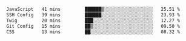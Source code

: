 <!--START_SECTION:waka-->

```txt
JavaScript   41 mins         ██████▒░░░░░░░░░░░░░░░░░░   25.51 %
SSH Config   39 mins         ██████░░░░░░░░░░░░░░░░░░░   23.93 %
Twig         20 mins         ███░░░░░░░░░░░░░░░░░░░░░░   12.27 %
Git Config   15 mins         ██▒░░░░░░░░░░░░░░░░░░░░░░   09.50 %
CSS          13 mins         ██░░░░░░░░░░░░░░░░░░░░░░░   08.32 %
```

<!--END_SECTION:waka-->
